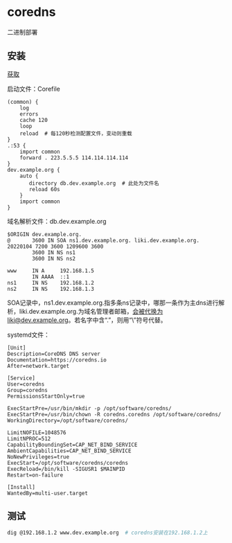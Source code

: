 # coredns

二进制部署

## 安装

[获取](https://github.com/coredns/coredns/releases)

启动文件：Corefile

```
(common) {
    log
    errors
    cache 120
    loop
    reload  # 每120秒检测配置文件，变动则重载
}
.:53 {
    import common
    forward . 223.5.5.5 114.114.114.114
}
dev.example.org {
    auto {
       directory db.dev.example.org  # 此处为文件名
       reload 60s
    }
    import common
}
```



域名解析文件：db.dev.example.org

```
$ORIGIN dev.example.org.
@       3600 IN SOA ns1.dev.example.org. liki.dev.example.org. 20220104 7200 3600 1209600 3600
        3600 IN NS ns1
        3600 IN NS ns2

www     IN A     192.168.1.5
        IN AAAA  ::1
ns1     IN NS    192.168.1.2
ns2     IN NS    192.168.1.3
```

SOA记录中，ns1.dev.example.org.指多条ns记录中，哪那一条作为主dns进行解析，liki.dev.example.org.为域名管理者邮箱，会被代换为liki@dev.example.org。若名字中含“.”，则用“\”符号代替。



systemd文件：

```systemd
[Unit]
Description=CoreDNS DNS server
Documentation=https://coredns.io
After=network.target

[Service]
User=coredns
Group=coredns
PermissionsStartOnly=true

ExecStartPre=/usr/bin/mkdir -p /opt/software/coredns/
ExecStartPre=/usr/bin/chown -R coredns.coredns /opt/software/coredns/
WorkingDirectory=/opt/software/coredns/

LimitNOFILE=1048576
LimitNPROC=512
CapabilityBoundingSet=CAP_NET_BIND_SERVICE
AmbientCapabilities=CAP_NET_BIND_SERVICE
NoNewPrivileges=true
ExecStart=/opt/software/coredns/coredns
ExecReload=/bin/kill -SIGUSR1 $MAINPID
Restart=on-failure

[Install]
WantedBy=multi-user.target
```

## 测试

```bash
dig @192.168.1.2 www.dev.example.org  # coredns安装在192.168.1.2上
```


